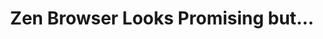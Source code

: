 ---
title: "Zen Browser Looks Promising but..."
description: "Jonah shares his opinion on a popular new browser called Zen Browser."
datePublished: 2024-11-11
dateUpdated: 2024-11-11
linkYouTube: "https://www.youtube.com/watch?v=z7LqCmMCyZ0"
tags: ["Clips"]
---